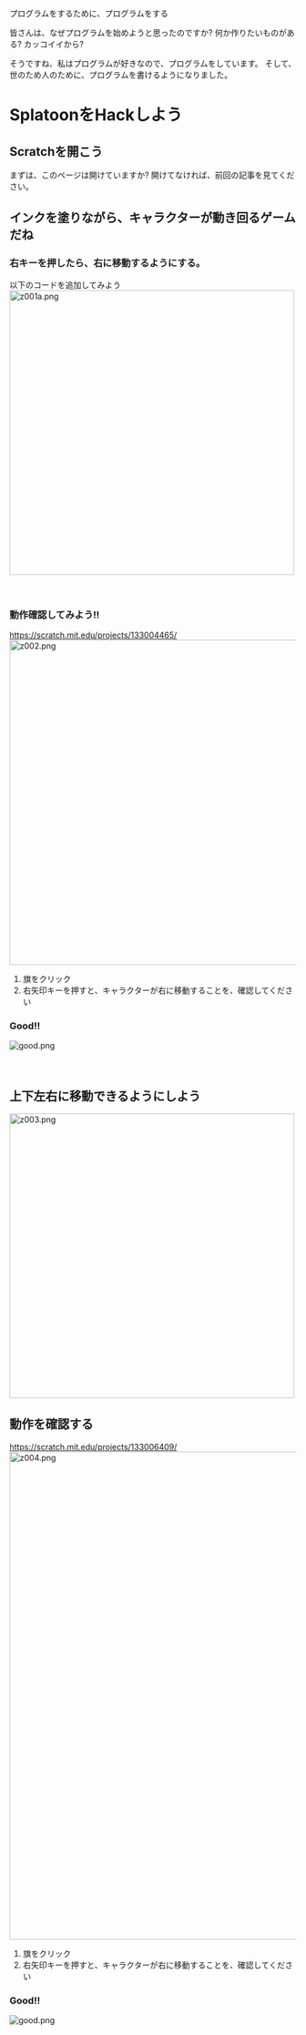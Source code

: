 プログラムをするために、プログラムをする


皆さんは、なぜプログラムを始めようと思ったのですか?
何か作りたいものがある?
カッコイイから?

そうですね、私はプログラムが好きなので、プログラムをしています。
そして、世のため人のために、プログラムを書けるようになりました。


# SplatoonをHackしよう


## Scratchを開こう



まずは、このページは開けていますか?
開けてなければ、前回の記事を見てください。

## インクを塗りながら、キャラクターが動き回るゲームだね
### 右キーを押したら、右に移動するようにする。
以下のコードを追加してみよう
<img width="500" alt="z001a.png" src="z001a.png">




  　

### 動作確認してみよう!!
https://scratch.mit.edu/projects/133004465/
<img width="571" alt="z002.png" src="z002.png">



1. 旗をクリック
2. 右矢印キーを押すと、キャラクターが右に移動することを、確認してください

### Good!!
![good.png](good.png)

　
　
　
　
　
　
　
　
## 上下左右に移動できるようにしよう
<img width="500" alt="z003.png" src="z003.png">






## 動作を確認する
https://scratch.mit.edu/projects/133006409/
<img width="857" alt="z004.png" src="z004.png">



1. 旗をクリック
2. 右矢印キーを押すと、キャラクターが右に移動することを、確認してください

### Good!!
![good.png](good.png)
